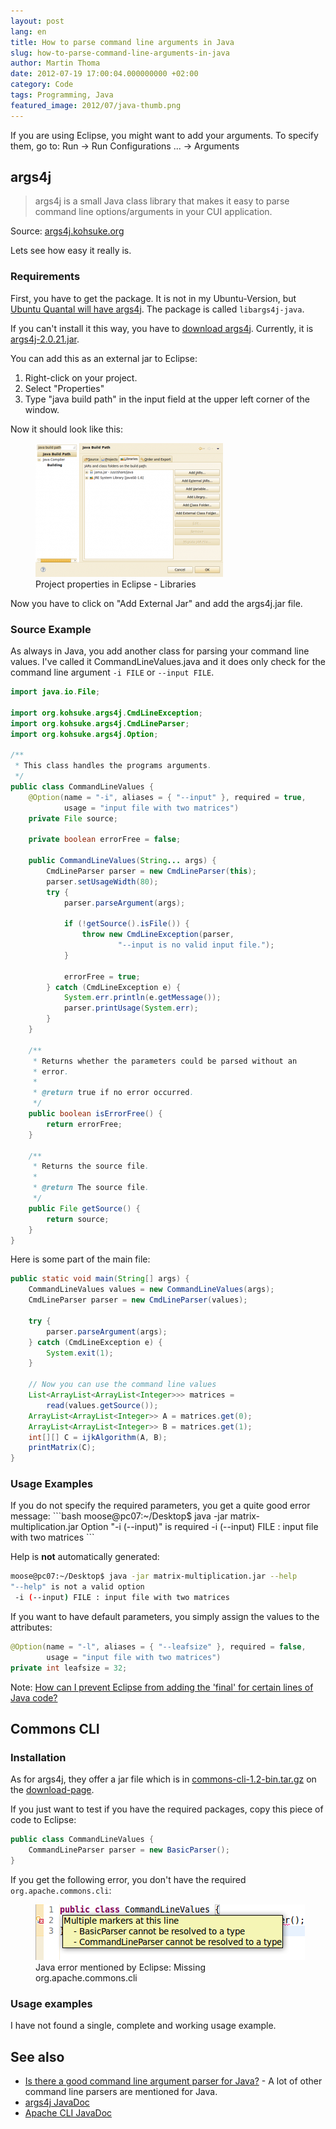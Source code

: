 ```yaml
---
layout: post
lang: en
title: How to parse command line arguments in Java
slug: how-to-parse-command-line-arguments-in-java
author: Martin Thoma
date: 2012-07-19 17:00:04.000000000 +02:00
category: Code
tags: Programming, Java
featured_image: 2012/07/java-thumb.png
---
```

If you are using Eclipse, you might want to add your arguments. To specify them, go to:
Run &rarr; Run Configurations ... &rarr; Arguments

<h2>args4j</h2>
<blockquote>args4j is a small Java class library that makes it easy to parse command line options/arguments in your CUI application.</blockquote>
Source: <a href="http://args4j.kohsuke.org/">args4j.kohsuke.org</a>

Lets see how easy it really is.

<h3>Requirements</h3>
First, you have to get the package. It is not in my Ubuntu-Version, but <a href="http://packages.ubuntu.com/quantal/libargs4j-java">Ubuntu Quantal will have args4j</a>. The package is called <code>libargs4j-java</code>.

If you can't install it this way, you have to <a href="http://maven.jenkins-ci.org/content/repositories/releases/args4j/">download args4j</a>. Currently, it is <a href="http://maven.jenkins-ci.org/content/repositories/releases/args4j/args4j/2.0.21/args4j-2.0.21.jar">args4j-2.0.21.jar</a>.

You can add this as an external jar to Eclipse:
<ol>
  <li>Right-click on your project.</li>
  <li>Select "Properties"</li>
  <li>Type "java build path" in the input field at the upper left corner of the window.</li>
</ol>

Now it should look like this:
<figure class="aligncenter">
            <a href="../images/2012/07/java-eclipse-project-properties-libraries-300x214.png"><img src="../images/2012/07/java-eclipse-project-properties-libraries-300x214.png" alt="Project properties in Eclipse - Libraries" style="max-width:300px;max-height:214px" class="size-medium wp-image-33151"/></a>
            <figcaption class="text-center">Project properties in Eclipse - Libraries</figcaption>
        </figure>

Now you have to click on "Add External Jar" and add the args4j.jar file.

<h3>Source Example</h3>
As always in Java, you add another class for parsing your command line values. I've called it CommandLineValues.java and it does only check for the command line argument <code>-i FILE</code> or <code>--input FILE</code>.

```java
import java.io.File;

import org.kohsuke.args4j.CmdLineException;
import org.kohsuke.args4j.CmdLineParser;
import org.kohsuke.args4j.Option;

/**
 * This class handles the programs arguments.
 */
public class CommandLineValues {
    @Option(name = "-i", aliases = { "--input" }, required = true,
            usage = "input file with two matrices")
    private File source;

    private boolean errorFree = false;

    public CommandLineValues(String... args) {
        CmdLineParser parser = new CmdLineParser(this);
        parser.setUsageWidth(80);
        try {
            parser.parseArgument(args);

            if (!getSource().isFile()) {
                throw new CmdLineException(parser,
                        "--input is no valid input file.");
            }

            errorFree = true;
        } catch (CmdLineException e) {
            System.err.println(e.getMessage());
            parser.printUsage(System.err);
        }
    }

    /**
     * Returns whether the parameters could be parsed without an
     * error.
     *
     * @return true if no error occurred.
     */
    public boolean isErrorFree() {
        return errorFree;
    }

    /**
     * Returns the source file.
     *
     * @return The source file.
     */
    public File getSource() {
        return source;
    }
}
```

Here is some part of the main file:
```java
public static void main(String[] args) {
    CommandLineValues values = new CommandLineValues(args);
    CmdLineParser parser = new CmdLineParser(values);

    try {
        parser.parseArgument(args);
    } catch (CmdLineException e) {
        System.exit(1);
    }

    // Now you can use the command line values
    List<ArrayList<ArrayList<Integer>>> matrices =
        read(values.getSource());
    ArrayList<ArrayList<Integer>> A = matrices.get(0);
    ArrayList<ArrayList<Integer>> B = matrices.get(1);
    int[][] C = ijkAlgorithm(A, B);
    printMatrix(C);
}
```

<h3>Usage Examples</h3>
If you do not specify the required parameters, you get a quite good error message:
```bash
moose@pc07:~/Desktop$ java -jar matrix-multiplication.jar
Option "-i (--input)" is required
 -i (--input) FILE : input file with two matrices
```

Help is <strong>not</strong> automatically generated:
```bash
moose@pc07:~/Desktop$ java -jar matrix-multiplication.jar --help
"--help" is not a valid option
 -i (--input) FILE : input file with two matrices
```

If you want to have default parameters, you simply assign the values to the attributes:
```java
@Option(name = "-l", aliases = { "--leafsize" }, required = false,
        usage = "input file with two matrices")
private int leafsize = 32;
```
Note: <a href="http://stackoverflow.com/q/7834111/562769">How can I prevent Eclipse from adding the 'final' for certain lines of Java code?</a>

<h2>Commons CLI</h2>
<h3>Installation</h3>
As for args4j, they offer a jar file which is in <a href="http://ftp-stud.hs-esslingen.de/pub/Mirrors/ftp.apache.org/dist//commons/cli/binaries/commons-cli-1.2-bin.tar.gz">commons-cli-1.2-bin.tar.gz</a> on the <a href="http://commons.apache.org/cli/download_cli.cgi">download-page</a>.

If you just want to test if you have the required packages, copy this piece of code to Eclipse:
```java
public class CommandLineValues {
    CommandLineParser parser = new BasicParser();
}
```

If you get the following error, you don't have the required <code>org.apache.commons.cli</code>:
<figure class="aligncenter">
            <a href="../images/2012/07/java-eclipse-cli-lib-error.png"><img src="../images/2012/07/java-eclipse-cli-lib-error.png" alt="Java error mentioned by Eclipse: Missing org.apache.commons.cli" style="max-width:431px;max-height:89px" class="size-full wp-image-33201"/></a>
            <figcaption class="text-center">Java error mentioned by Eclipse: Missing org.apache.commons.cli</figcaption>
        </figure>

<h3>Usage examples</h3>
I have not found a single, complete and working usage example.

<h2>See also</h2>
<ul>
  <li><a href="http://stackoverflow.com/q/367706/562769">Is there a good command line argument parser for Java?</a> - A lot of other command line parsers are mentioned for Java.</li>
  <li><a href="http://args4j.kohsuke.org/args4j/apidocs/">args4j JavaDoc</a></li>
  <li><a href="http://commons.apache.org/cli/api-release/index.html">Apache CLI JavaDoc</a></li>
</ul>
